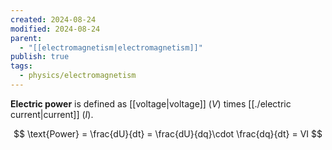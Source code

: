 ```yaml
---
created: 2024-08-24
modified: 2024-08-24
parent:
  - "[[electromagnetism|electromagnetism]]"
publish: true
tags:
  - physics/electromagnetism
---
```

**Electric power** is defined as [[voltage|voltage]] ($V$) times [[./electric current|current]] ($I$).

$$
\text{Power} = \frac{dU}{dt} = \frac{dU}{dq}\cdot \frac{dq}{dt} = VI
$$